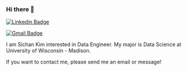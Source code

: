 ### Hi there 👋
[![Linkedin Badge](https://img.shields.io/badge/-LinkedIn-blue?style=flat-square&logo=Linkedin&logoColor=white&link=https://www.linkedin.com/in/sichan-kim-6584741a4/)](https://www.linkedin.com/in/sichan-kim-6584741a4/)

[![Gmail Badge](https://img.shields.io/badge/Gmail-d14836?style=flat-square&logo=Gmail&logoColor=white&link=mailto:sikim1080@gmail.com)](mailto:sikim1080@gmail.com)

I am Sichan Kim interested in Data Engineer.
My major is Data Science at University of Wisconsin - Madison.


If you want to contact me, please send me an email or message! 
<!--
**97Sichan/97Sichan** is a ✨ _special_ ✨ repository because its `README.md` (this file) appears on your GitHub profile.

Here are some ideas to get you started:

- 🔭 I’m currently working on ...
- 🌱 I’m currently learning ...
- 👯 I’m looking to collaborate on ...
- 🤔 I’m looking for help with ...
- 💬 Ask me about ...
- 📫 How to reach me: ...
- 😄 Pronouns: ...
- ⚡ Fun fact: ...
-->

